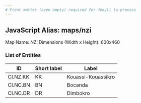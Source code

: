 ```yaml
---
# Front matter (even empty) required for Jekyll to process
---
```


## JavaScript Alias: maps/nzi

Map Name: NZi
Dimensions (Width x Height): 600x460

### List of Entities

ID | Short label | Label
---|---|---|
CI.NZ.KK|KK|Kouassi-Kouassikro
CI.NC.BN|BN|Bocanda
CI.NC.DR|DR|Dimbokro
